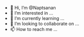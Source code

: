 - 👋 Hi, I’m @Naptsanan
- 👀 I’m interested in ...
- 🌱 I’m currently learning ...
- 💞️ I’m looking to collaborate on ...
- 📫 How to reach me ...

<!---
Naptsanan/Naptsanan is a ✨ special ✨ repository because its `README.md` (this file) appears on your GitHub profile.
You can click the Preview link to take a look at your changes.
--->
